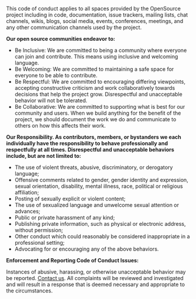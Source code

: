 This code of conduct applies to all spaces provided by the OpenSource project including in code, documentation, issue trackers, mailing lists, chat channels, wikis, blogs, social media, events, conferences, meetings, and any other communication channels used by the project.

**Our open source communities endeavor to:**

- Be Inclusive: We are committed to being a community where everyone can join and contribute. This means using inclusive and welcoming language.
- Be Welcoming: We are committed to maintaining a safe space for everyone to be able to contribute.
- Be Respectful: We are committed to encouraging differing viewpoints, accepting constructive criticism and work collaboratively towards decisions that help the project grow. Disrespectful and unacceptable behavior will not be tolerated.
- Be Collaborative: We are committed to supporting what is best for our community and users. When we build anything for the benefit of the project, we should document the work we do and communicate to others on how this affects their work.

**Our Responsibility. As contributors, members, or bystanders we each individually have the responsibility to behave professionally and respectfully at all times. Disrespectful and unacceptable behaviors include, but are not limited to:**

- The use of violent threats, abusive, discriminatory, or derogatory language;
- Offensive comments related to gender, gender identity and expression, sexual orientation, disability, mental illness, race, political or religious affiliation;
- Posting of sexually explicit or violent content;
- The use of sexualized language and unwelcome sexual attention or advances;
- Public or private harassment of any kind;
- Publishing private information, such as physical or electronic address, without permission;
- Other conduct which could reasonably be considered inappropriate in a professional setting;
- Advocating for or encouraging any of the above behaviors.

**Enforcement and Reporting Code of Conduct Issues:**

Instances of abusive, harassing, or otherwise unacceptable behavior may be reported. [Contact us](./MAINTAINERS.md). All complaints will be reviewed and investigated and will result in a response that is deemed necessary and appropriate to the circumstances.
